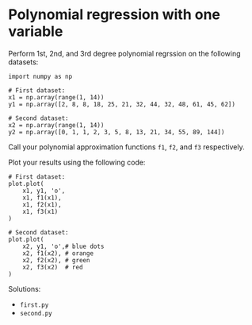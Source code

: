 # Polynomial regression with one variable

Perform 1st, 2nd, and 3rd degree polynomial regrssion on the following datasets:

```
import numpy as np 

# First dataset: 
x1 = np.array(range(1, 14)) 
y1 = np.array([2, 8, 8, 18, 25, 21, 32, 44, 32, 48, 61, 45, 62]) 

# Second dataset: 
x2 = np.array(range(1, 14)) 
​y2 = np.array([0, 1, 1, 2, 3, 5, 8, 13, 21, 34, 55, 89, 144])
```

Call your polynomial approximation functions `f1`, `f2`, and `f3` respectively.

Plot your results using the following code:

```
# First dataset:
plot.plot( 
    x1, y1, 'o', 
    x1, f1(x1), 
    x1, f2(x1), 
    x1, f3(x1) 
​)

# Second dataset:
plot.plot( 
    x2, y1, 'o',# blue dots 
    x2, f1(x2), # orange 
    x2, f2(x2), # green 
    x2, f3(x2)  # red 
​)
```


Solutions:

- `first.py`
- `second.py`